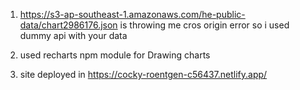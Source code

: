 1. https://s3-ap-southeast-1.amazonaws.com/he-public-data/chart2986176.json is throwing me cros origin error so i used dummy api with your data

2. used recharts npm module for Drawing charts

3. site deployed in https://cocky-roentgen-c56437.netlify.app/
